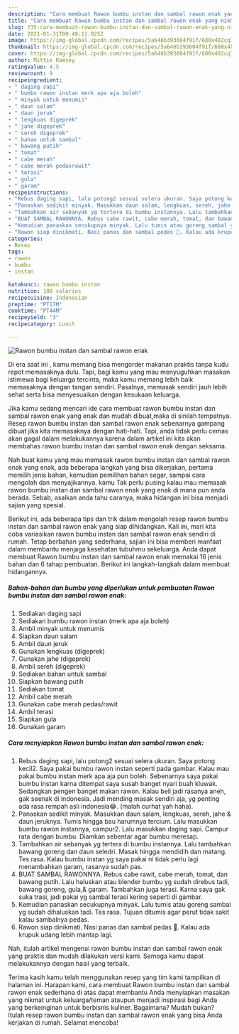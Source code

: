 ```yaml
---
description: "Cara membuat Rawon bumbu instan dan sambal rawon enak yang nikmat Untuk Jualan"
title: "Cara membuat Rawon bumbu instan dan sambal rawon enak yang nikmat Untuk Jualan"
slug: 735-cara-membuat-rawon-bumbu-instan-dan-sambal-rawon-enak-yang-nikmat-untuk-jualan
date: 2021-01-31T09:49:11.025Z
image: https://img-global.cpcdn.com/recipes/5a646b393604f91f/680x482cq70/rawon-bumbu-instan-dan-sambal-rawon-enak-foto-resep-utama.jpg
thumbnail: https://img-global.cpcdn.com/recipes/5a646b393604f91f/680x482cq70/rawon-bumbu-instan-dan-sambal-rawon-enak-foto-resep-utama.jpg
cover: https://img-global.cpcdn.com/recipes/5a646b393604f91f/680x482cq70/rawon-bumbu-instan-dan-sambal-rawon-enak-foto-resep-utama.jpg
author: Mittie Ramsey
ratingvalue: 4.5
reviewcount: 9
recipeingredient:
- " daging sapi"
- " bumbu rawon instan merk apa aja boleh"
- " minyak untuk menumis"
- " daun salam"
- " daun jeruk"
- " lengkuas digeprek"
- " jahe digeprek"
- " sereh digeprek"
- " bahan untuk sambal"
- " bawang putih"
- " tomat"
- " cabe merah"
- " cabe merah pedasrawit"
- " terasi"
- " gula"
- " garam"
recipeinstructions:
- "Rebus daging sapi, lalu potong2 sesuai selera ukuran. Saya potong kecil2. Saya pakai bumbu rawon instan seperti pada gambar. Kalau mau pakai bumbu instan merk apa aja pun boleh. Sebenarnya saya pakai bumbu instan karna ditempat saya susah banget nyari buah kluwak. Sedangkan pengen banget makan rawon. Kalau beli jadi rasanya aneh, gak seenak di indonesia. Jadi mending masak sendiri aja, yg penting ada rasa rempah asli indonesia😂. (malah curhat yah haha)."
- "Panaskan sedikit minyak. Masukkan daun salam, lengkuas, sereh, jahe &amp; daun jeruknya. Tumis hingga bau harumnya tercium. Lalu masukkan bumbu rawon instannya, campur2. Lalu masukkan daging sapi. Campur rata dengan bumbu. Diamkan sebentar agar bumbu meresap."
- "Tambahkan air sebanyak yg tertera di bumbu instannya. Lalu tambahkan bawang goreng dan daun seledri. Masak hingga mendidih dan matang. Tes rasa. Kalau bumbu instan yg saya pakai ni tidak perlu lagi menambahkan garam, rasanya sudah pas."
- "BUAT SAMBAL RAWONNYA. Rebus cabe rawit, cabe merah, tomat, dan bawang putih. Lalu haluskan atau blender bumbu yg sudah direbus tadi, bawang goreng, gula,&amp; garam. Tambahkan juga terasi. Karna saya gak suka trasi, jadi pakai yg sambal terasi kering seperti di gambar."
- "Kemudian panaskan secukupnya minyak. Lalu tumis atau goreng sambal yg sudah dihaluskan tadi. Tes rasa. Tujuan ditumis agar perut tidak sakit kalau sambalnya pedas."
- "Rawon siap dinikmati. Nasi panas dan sambal pedas 🤤. Kalau ada krupuk udang lebih mantap lagi."
categories:
- Resep
tags:
- rawon
- bumbu
- instan

katakunci: rawon bumbu instan 
nutrition: 108 calories
recipecuisine: Indonesian
preptime: "PT17M"
cooktime: "PT44M"
recipeyield: "3"
recipecategory: Lunch

---
```



![Rawon bumbu instan dan sambal rawon enak](https://img-global.cpcdn.com/recipes/5a646b393604f91f/680x482cq70/rawon-bumbu-instan-dan-sambal-rawon-enak-foto-resep-utama.jpg)

Di era  saat ini , kamu memang bisa mengorder makanan praktis tanpa kudu repot memasaknya dulu. Tapi, bagi kamu yang mau menyuguhkan masakan istimewa bagi keluarga tercinta, maka kamu memang lebih baik memasaknya dengan tangan sendiri. Pasalnya, memasak sendiri jauh lebih sehat serta bisa menyesuaikan dengan kesukaan keluarga.

Jika kamu sedang mencari ide cara membuat rawon bumbu instan dan sambal rawon enak yang enak dan mudah dibuat,maka di sinilah tempatnya. Resep rawon bumbu instan dan sambal rawon enak  sebenarnya gampang dibuat jika kita memasaknya dengan hati-hati. Tapi, anda tidak perlu cemas akan gagal dalam melakukannya 
karena dalam artikel ini kita akan membahas rawon bumbu instan dan sambal rawon enak dengan seksama.  



Nah buat kamu yang mau memasak rawon bumbu instan dan sambal rawon enak yang enak, ada beberapa langkah yang bisa dikerjakan, pertama memilih jenis bahan, kemudian pemilihan bahan segar, sampai cara mengolah dan menyajikannya. kamu Tak perlu pusing kalau mau memasak rawon bumbu instan dan sambal rawon enak yang enak di mana pun anda berada. Sebab, asalkan anda  tahu caranya, maka hidangan ini bisa menjadi sajian yang spesial.

Berikut ini, ada beberapa tips dan trik dalam mengolah resep rawon bumbu instan dan sambal rawon enak yang siap dihidangkan. Kali ini, mari kita coba variasikan rawon bumbu instan dan sambal rawon enak sendiri di rumah. Tetap berbahan yang sederhana, sajian ini bisa memberi manfaat dalam membantu menjaga kesehatan tubuhmu sekeluarga. Anda dapat membuat Rawon bumbu instan dan sambal rawon enak memakai 16 jenis bahan dan 6 tahap pembuatan. Berikut ini langkah-langkah dalam membuat hidangannya.

<!--inarticleads1-->

##### Bahan-bahan dan bumbu yang diperlukan untuk pembuatan Rawon bumbu instan dan sambal rawon enak:

1. Sediakan  daging sapi
1. Sediakan  bumbu rawon instan (merk apa aja boleh)
1. Ambil  minyak untuk menumis
1. Siapkan  daun salam
1. Ambil  daun jeruk
1. Gunakan  lengkuas (digeprek)
1. Gunakan  jahe (digeprek)
1. Ambil  sereh (digeprek)
1. Sediakan  bahan untuk sambal
1. Siapkan  bawang putih
1. Sediakan  tomat
1. Ambil  cabe merah
1. Gunakan  cabe merah pedas/rawit
1. Ambil  terasi
1. Siapkan  gula
1. Gunakan  garam




<!--inarticleads2-->

##### Cara menyiapkan Rawon bumbu instan dan sambal rawon enak:

1. Rebus daging sapi, lalu potong2 sesuai selera ukuran. Saya potong kecil2. Saya pakai bumbu rawon instan seperti pada gambar. Kalau mau pakai bumbu instan merk apa aja pun boleh. Sebenarnya saya pakai bumbu instan karna ditempat saya susah banget nyari buah kluwak. Sedangkan pengen banget makan rawon. Kalau beli jadi rasanya aneh, gak seenak di indonesia. Jadi mending masak sendiri aja, yg penting ada rasa rempah asli indonesia😂. (malah curhat yah haha).
1. Panaskan sedikit minyak. Masukkan daun salam, lengkuas, sereh, jahe &amp; daun jeruknya. Tumis hingga bau harumnya tercium. Lalu masukkan bumbu rawon instannya, campur2. Lalu masukkan daging sapi. Campur rata dengan bumbu. Diamkan sebentar agar bumbu meresap.
1. Tambahkan air sebanyak yg tertera di bumbu instannya. Lalu tambahkan bawang goreng dan daun seledri. Masak hingga mendidih dan matang. Tes rasa. Kalau bumbu instan yg saya pakai ni tidak perlu lagi menambahkan garam, rasanya sudah pas.
1. BUAT SAMBAL RAWONNYA. Rebus cabe rawit, cabe merah, tomat, dan bawang putih. Lalu haluskan atau blender bumbu yg sudah direbus tadi, bawang goreng, gula,&amp; garam. Tambahkan juga terasi. Karna saya gak suka trasi, jadi pakai yg sambal terasi kering seperti di gambar.
1. Kemudian panaskan secukupnya minyak. Lalu tumis atau goreng sambal yg sudah dihaluskan tadi. Tes rasa. Tujuan ditumis agar perut tidak sakit kalau sambalnya pedas.
1. Rawon siap dinikmati. Nasi panas dan sambal pedas 🤤. Kalau ada krupuk udang lebih mantap lagi.




Nah, itulah artikel mengenai  rawon bumbu instan dan sambal rawon enak  yang praktis dan mudah dilakukan versi kami. Semoga kamu dapat melakukannya dengan hasil yang terbaik. 

Terima kasih kamu telah menggunakan resep yang tim kami tampilkan di halaman ini. Harapan kami, cara membuat  Rawon bumbu instan dan sambal rawon enak sederhana di atas dapat membantu Anda menyiapkan masakan yang nikmat untuk keluarga/teman ataupun menjadi inspirasi bagi Anda yang berkeinginan untuk berbisnis kuliner. Bagaimana? Mudah bukan? Itulah resep rawon bumbu instan dan sambal rawon enak yang bisa Anda kerjakan di rumah. Selamat mencoba!

